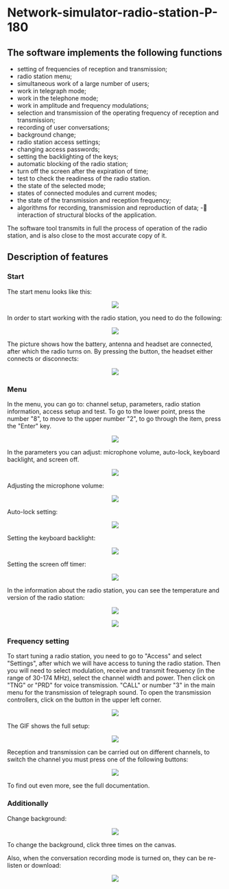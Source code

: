 # Network-simulator-radio-station-P-180

## The software implements the following functions

- setting of frequencies of reception and transmission;
- radio station menu;
- simultaneous work of a large number of users;
- work in telegraph mode;
- work in the telephone mode;
- work in amplitude and frequency modulations;
- selection and transmission of the operating frequency of reception and transmission;
- recording of user conversations;
- background change;
- radio station access settings;
- changing access passwords;
- setting the backlighting of the keys;
- automatic blocking of the radio station;
- turn off the screen after the expiration of time;
- test to check the readiness of the radio station.
- the state of the selected mode;
- states of connected modules and current modes;
- the state of the transmission and reception frequency;
- algorithms for recording, transmission and reproduction of data;
  - interaction of structural blocks of the application.

The software tool transmits in full the process of operation of the radio station, and is also close to the most accurate copy of it.

## Description of features

### Start

The start menu looks like this:

<p align="center">
  <img src="src\img\readme\start-menu.png" />
</p>

In order to start working with the radio station, you need to do the following:

<p align="center">
  <img src="src\img\readme\start.gif" />
</p>

The picture shows how the battery, antenna and headset are connected, after which the radio turns on.
By pressing the button, the headset either connects or disconnects:

<p align="center">
  <img src="src\img\readme\headset-connection.gif" />
</p>

### Menu

In the menu, you can go to: channel setup, parameters, radio station information, access setup and test. To go to the lower point, press the number "8", to move to the upper number "2", to go through the item, press the "Enter" key.

<p align="center">
  <img src="src\img\readme\menu.png" />
</p>

In the parameters you can adjust: microphone volume, auto-lock, keyboard backlight, and screen off.

<p align="center">
  <img src="src\img\readme\parameters.png" />
</p>

Adjusting the microphone volume:

<p align="center">
  <img src="src\img\readme\volume.png" />
</p>

Auto-lock setting:

<p align="center">
  <img src="src\img\readme\auto-lock.png" />
</p>

Setting the keyboard backlight:

<p align="center">
  <img src="src\img\readme\backlight.png" />
</p>

Setting the screen off timer:

<p align="center">
  <img src="src\img\readme\screen-off-timer.png" />
</p>

In the information about the radio station, you can see the temperature and version of the radio station:

<p align="center">
  <img src="src\img\readme\temperature.png" />
</p>
<p align="center">
  <img src="src\img\readme\version.png" />
</p>

### Frequency setting

To start tuning a radio station, you need to go to "Access" and select "Settings", after which we will have access to tuning the radio station. Then you will need to select modulation, receive and transmit frequency (in the range of 30-174 MHz), select the channel width and power. Then click on "TNG" or "PRD" for voice transmission. "CALL" or number "3" in the main menu for the transmission of telegraph sound. To open the transmission controllers, click on the button in the upper left corner.

<p align="center">
  <img src="src\img\readme\schema.png" />
</p>

The GIF shows the full setup:

<p align="center">
  <img src="src\img\readme\frequency-setting.gif" />
</p>

Reception and transmission can be carried out on different channels, to switch the channel you must press one of the following buttons:

<p align="center">
  <img src="src\img\readme\channel-switching.gif" />
</p>

To find out even more, see the full documentation.

### Additionally

Change background:

<p align="center">
  <img src="src\img\readme\change-background.png" />
</p>

To change the background, click three times on the canvas.

Also, when the conversation recording mode is turned on, they can be re-listen or download:

<p align="center">
  <img src="src\img\readme\records.png" />
</p>